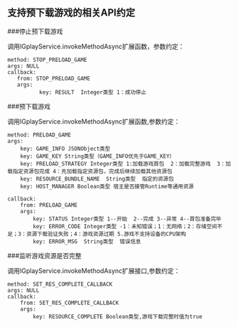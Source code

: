 ## 支持预下载游戏的相关API约定

###停止预下载游戏

调用IGplayService.invokeMethodAsync扩展函数，参数约定：

```
method: STOP_PRELOAD_GAME
args: NULL
callback:
   from: STOP_PRELOAD_GAME
   args:
          key: RESULT  Integer类型 1：成功停止
```

###预下载游戏

调用IGplayService.invokeMethodAsync扩展函数,参数约定：

```
method: PRELOAD_GAME
args:
    key: GAME_INFO JSONObject类型
    key: GAME_KEY String类型（GAME_INFO优先于GAME_KEY）
    key: PRELOAD_STRATEGY Integer类型 1:加载游戏首包  2：加载完整游戏  3：加载指定资源包完成 4：先加载指定资源包，完成后继续加载其他资源包
    key: RESOURCE_BUNDLE_NAME  String类型  指定的资源包
    key: HOST_MANAGER Boolean类型 宿主是否接管Runtime等通用资源

callback:
    from: PRELOAD_GAME
    args:
        key: STATUS Integer类型 1--开始  2--完成 3--异常 4--首包准备完毕
        key: ERROR_CODE Integer类型 -1：未知错误；1：无网络；2：存储空间不足；3：资源下载验证失败；4：游戏资源过期 5.游戏不支持设备的CPU架构
        key: ERROR_MSG  String类型  错误信息    
```

###监听游戏资源是否完整

调用IGplayService.invokeMethodAsync扩展接口,参数约定：

```
method: SET_RES_COMPLETE_CALLBACK
args: NULL
callback:
    from: SET_RES_COMPLETE_CALLBACK
    args:
        key: RESOURCE_COMPLETE Boolean类型,游戏下载完整时值为true
```
